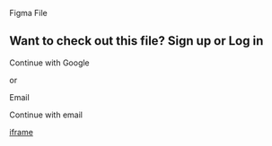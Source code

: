 Figma File

## Want to check out this file? Sign up or Log in

Continue with Google

or

Email

Continue with email

[iframe](https://marketing.figma.com?referrer=&temp-cache-bust=1)